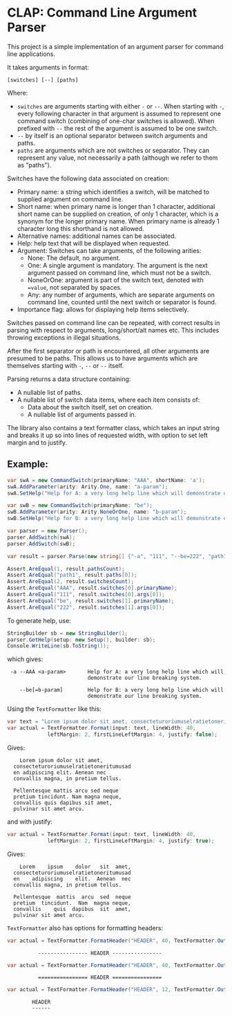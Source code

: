 # CLAP: Command Line Argument Parser

This project is a simple implementation of an argument parser for command line applications.

It takes arguments in format:

	[switches] [--] [paths]

Where:
* `switches` are arguments starting with either `-` or `--`. When starting with `-`, every following character in that argument is assumed to represent one command switch (combining of one-char switches is allowed). When prefixed with `--` the rest of the argument is assumed to be one switch. 
* `--` by itself is an optional separator between switch arguments and paths.
* `paths` are arguments which are not switches or separator. They can represent any value, not necessarily a path (although we refer to them as "paths").

Switches have the following data associated on creation:
* Primary name: a string which identifies a switch, will be matched to supplied argument on command line.
* Short name: when primary name is longer than 1 character, additional short name can be supplied on creation, of only 1 character, which is a synonym for the longer primary name. When primary name is already 1 character long this shorthand is not allowed.
* Alternative names: additional names can be associated.
* Help: help text that will be displayed when requested.
* Argument: Switches can take arguments, of the following arities:
  * None: The default, no argument.
  * One: A single argument is mandatory. The argument is the next argument passed on command line, which must not be a switch.
  * NoneOrOne: argument is part of the switch text, denoted with `=value`, not separated by spaces.
  * Any: any number of arguments, which are separate arguments on command line, counted until the next switch or separator is found.
* Importance flag: allows for displaying help items selectively.

Switches passed on command line can be repeated, with correct results in parsing with respect to arguments, long/short/alt names etc. This includes throwing exceptions in illegal situations.

After the first separator or path is encountered, all other arguments are presumed to be paths. This allows us to have arguments which are themselves starting with `-`, `--` or `--` itself.

Parsing returns a data structure containing:
* A nullable list of paths.
* A nullable list of switch data items, where each item consists of:
  * Data about the switch itself, set on creation.
  * A nullable list of arguments passed in.

The library also contains a text formatter class, which takes an input string and breaks it up so into lines of requested width, with option to set left margin and to justify.


## Example:

```C#
var swA = new CommandSwitch(primaryName: "AAA", shortName: 'a');
swA.AddParameter(arity: Arity.One, name: "a-param");
swA.SetHelp("Help for A: a very long help line which will demonstrate our line breaking system.");

var swB = new CommandSwitch(primaryName: "be");
swB.AddParameter(arity: Arity.NoneOrOne, name: "b-param");
swB.SetHelp("Help for B: a very long help line which will demonstrate our line breaking system.");

var parser = new Parser();
parser.AddSwitch(swA);
parser.AddSwitch(swB);

var result = parser.Parse(new string[] {"-a", "111", "--be=222", "path1"});

Assert.AreEqual(1, result.pathsCount);
Assert.AreEqual("path1", result.paths[0]);
Assert.AreEqual(2, result.switchesCount);
Assert.AreEqual("AAA", result.switches[0].primaryName);
Assert.AreEqual("111", result.switches[0].args[0]);
Assert.AreEqual("be", result.switches[1].primaryName);
Assert.AreEqual("222", result.switches[1].args[0]);
```

To generate help, use:

```C#
StringBuilder sb = new StringBuilder();
parser.GetHelp(setup: new Setup(), builder: sb);
Console.WriteLine(sb.ToString());
```
which gives:

```
 -a --AAA <a-param>       Help for A: a very long help line which will
                          demonstrate our line breaking system.

    --be[=b-param]        Help for B: a very long help line which will
                          demonstrate our line breaking system.
```

Using the `TextFormatter` like this:

```C#
var text = "Lorem ipsum dolor sit amet, consecteturoriumuselratietoneritumusaden adipiscing elit. Aenean nec convallis magna, in pretium tellus.\n\nPellentesque mattis arcu sed neque pretium tincidunt. Nam magna neque, convallis quis dapibus sit amet, pulvinar sit amet arcu.";
var actual = TextFormatter.Format(input: text, lineWidth: 40,   
			 leftMargin: 2, firstLineLeftMargin: 4, justify: false);
```
Gives:
```
    Lorem ipsum dolor sit amet, 
  consecteturoriumuselratietoneritumusad
  en adipiscing elit. Aenean nec 
  convallis magna, in pretium tellus.
  
  Pellentesque mattis arcu sed neque 
  pretium tincidunt. Nam magna neque, 
  convallis quis dapibus sit amet, 
  pulvinar sit amet arcu.
```
and with justify:
```C#
var actual = TextFormatter.Format(input: text, lineWidth: 40,  
             leftMargin: 2, firstLineLeftMargin: 4, justify: true);
```
Gives:
```
    Lorem    ipsum    dolor   sit  amet,
  consecteturoriumuselratietoneritumusad
  en    adipiscing    elit.  Aenean  nec
  convallis magna, in pretium tellus.
  
  Pellentesque  mattis  arcu  sed  neque
  pretium  tincidunt.  Nam  magna neque,
  convallis    quis  dapibus  sit  amet,
  pulvinar sit amet arcu.
```

`TextFormatter` also has options for formatting headers:

```C#
var actual = TextFormatter.FormatHeader("HEADER", 40, TextFormatter.OutlineType.Line, leftMargin: 10);
```
```
          ---------------- HEADER ----------------
```
```C#
var actual = TextFormatter.FormatHeader("HEADER", 40, TextFormatter.OutlineType.Equals, leftMargin: 10);
```
```
          ================ HEADER ================
```
```C#
var actual = TextFormatter.FormatHeader("HEADER", 12, TextFormatter.OutlineType.Underline, leftMargin: 5);
```
```
        HEADER   
        ------
```
